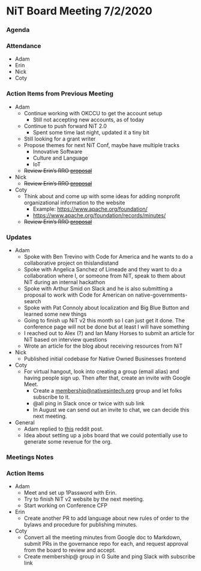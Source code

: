 # NiT Board Meeting 7/2/2020

### Agenda

### Attendance

* Adam
* Erin
* Nick
* Coty

### Action Items from Previous Meeting

* Adam
    * Continue working with OKCCU to get the account setup
        * Still not accepting new accounts, as of today
    * Continue to push forward NiT 2.0
        * Spent some time last night, updated it a tiny bit
    * Still looking for a grant writer
    * Propose themes for next NiT Conf, maybe have multiple tracks
        * Innovative Software
        * Culture and Language
        * IoT
    * ~~Review Erin’s RRO [proposal](https://github.com/nativesintech/nonprofit-governance/pull/4)~~
* Nick
    * ~~Review Erin’s RRO [proposal](https://github.com/nativesintech/nonprofit-governance/pull/4)~~
* Coty
    * Think about and come up with some ideas for adding nonprofit organizational information to the website
        * Example: https://www.apache.org/foundation/
        * https://www.apache.org/foundation/records/minutes/
    * ~~Review Erin’s RRO [proposal](https://github.com/nativesintech/nonprofit-governance/pull/4)~~

### Updates

* Adam
    * Spoke with Ben Trevino with Code for America and he wants to do a collaborative project on thislandistand
    * Spoke with Angelica Sanchez of Limeade and they want to do a collaboration where I, or someone from NiT, speak to them about NiT during an internal hackathon
    * Spoke with Arthur Smid on Slack and he is also submitting a proposal to work with Code for American on native-governments-search
    * Spoke with Pat Connoly about localization and Big Blue Button and learned some new things
    * Going to finish up NiT v2 this month so I can just get it done. The conference page will not be done but at least I will have something
    * I reached out to Alex (?) and Ian Many Horses to submit an article for NiT based on interview questions
    * Wrote an article for the blog about receiving resources from NiT
* Nick
    * Published initial codebase for Native Owned Businesses frontend
* Coty
    * For virtual hangout, look into creating a group (email alias) and having people sign up. Then after that, create an invite with Google Meet.
        * Create a membership@nativesintech.org group and let folks subscribe to it.
        * @all ping in Slack once or twice with sub link
        * In August we can send out an invite to chat, we can decide this next meeting.
* General
    * Adam replied to [this](https://www.reddit.com/r/IndianCountry/comments/he0hnl/would_anyone_be_interested_in_learning_to_code/) reddit post.
    * Idea about setting up a jobs board that we could potentially use to generate some revenue for the org.

### Meetings Notes

### Action Items

* Adam
    * Meet and set up 1Password with Erin.
    * Try to finish NiT v2 website by the next meeting.
    * Start working on Conference CFP
* Erin
    * Create another PR to add language about new rules of order to the bylaws and procedure for publishing minutes.
* Coty
    * Convert all the meeting minutes from Google doc to Markdown, submit PRs in the governance repo for each, and request approval from the board to review and accept.
    * Create membership@ group in G Suite and ping Slack with subscribe link
